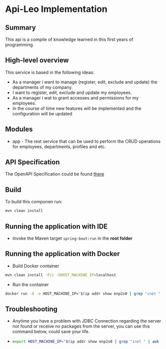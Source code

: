# Api-Leo Implementation

## Summary

This api is a compile of knowledge learned in this first years of programming.

## High-level overview

This service is based in the following ideas:

* As a manager i want to manage (register, edit, exclude and update) the departments of my company.
* I want to register, edit, exclude and update my employees.
* As a manager i wat to grant accesses and permissions for my employees.
* In the course of time new features will be implemented and the configuration will be updated

## Modules

* app - The rest service that can be used to perform the CRUD operations for employees, departments, profiles and etc.

## API Specification

The OpenAPI Specification could be found [there](https://github.com/leonardoduarte1305/api-leo-spec/blob/master/spec/src/main/resources/api-leo.yaml)


## Build

To build this componen run:

```bash
mvn clean install
```

## Running the application with IDE

* Invoke the Maven target `spring-boot:run` in the __root folder__

## Running the application with Docker

* Build Docker container

```bash
mvn clean install -Pci -DHOST_MACHINE_IP=localhost
```

* Run the container
```bash
docker run -d -e HOST_MACHINE_IP="$(ip addr show enp2s0 | grep "inet " | awk '{print $2}' | cut -d/ -f1)" -p 8180:8383 leonardoduarte1305/api-leo:0.0.1-SNAPSHOT 
```

## Troubleshooting

* Anytime you have a problem with JDBC Connection regarding the server not found or receive no packages from the server, you can use this command below, could save your life.
* ```bash
  export HOST_MACHINE_IP="$(ip addr show enp2s0 | grep "inet " | awk '{print $2}' | cut -d/ -f1)"
  ```